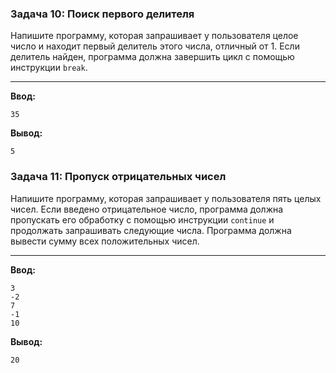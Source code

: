 ### Задача 10: Поиск первого делителя
Напишите программу, которая запрашивает у пользователя целое число и находит первый делитель этого числа, отличный от 1. Если делитель найден, программа должна завершить цикл с помощью инструкции `break`.

-----
**Ввод:**

```terminal
35
```

**Вывод:**

```terminal
5
```

### Задача 11: Пропуск отрицательных чисел
Напишите программу, которая запрашивает у пользователя пять целых чисел. Если введено отрицательное число, программа должна пропускать его обработку с помощью инструкции `continue` и продолжать запрашивать следующие числа. Программа должна вывести сумму всех положительных чисел.

-----
**Ввод:**

```terminal
3
-2
7
-1
10
```

**Вывод:**

```terminal
20
```
